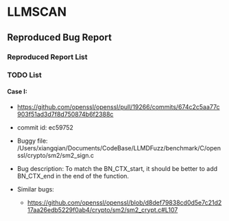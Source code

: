 # LLMSCAN

## Reproduced Bug Report

### Reproduced Report List



### TODO List

#### Case I:

- https://github.com/openssl/openssl/pull/19266/commits/674c2c5aa77c903f51ad3d7f8d750874b6f2388c

- commit id: ec59752

- Buggy file: /Users/xiangqian/Documents/CodeBase/LLMDFuzz/benchmark/C/openssl/crypto/sm2/sm2_sign.c

- Bug description: To match the BN_CTX_start, it should be better to add BN_CTX_end in the end of the function.

- Similar bugs:

  - https://github.com/openssl/openssl/blob/d8def79838cd0d5e7c21d217aa26edb5229f0ab4/crypto/sm2/sm2_crypt.c#L107